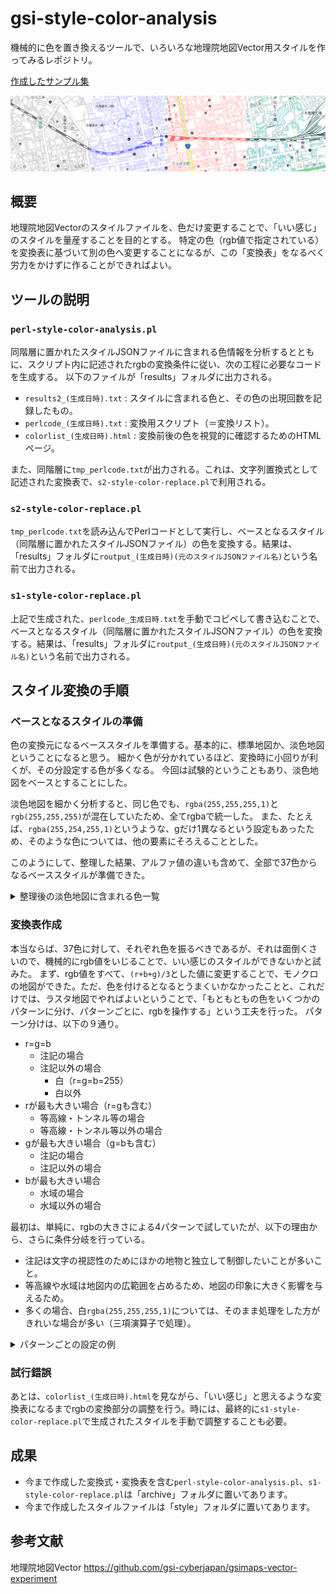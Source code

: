 # gsi-style-color-analysis
機械的に色を置き換えるツールで、いろいろな地理院地図Vector用スタイルを作ってみるレポジトリ。

[作成したサンプル集](https://mghs15.github.io/gsi-vector-style-samples/)

![変換処理を行ったスタイルのサンプル](image/toppage_sample.png "変換処理を行ったスタイルのサンプル")

## 概要
地理院地図Vectorのスタイルファイルを、色だけ変更することで、「いい感じ」のスタイルを量産することを目的とする。
特定の色（rgb値で指定されている）を変換表に基づいて別の色へ変更することになるが、この「変換表」をなるべく労力をかけずに作ることができればよい。

## ツールの説明
### `perl-style-color-analysis.pl`

同階層に置かれたスタイルJSONファイルに含まれる色情報を分析するとともに、スクリプト内に記述されたrgbの変換条件に従い、次の工程に必要なコードを生成する。
以下のファイルが「results」フォルダに出力される。
* `results2_(生成日時).txt` : スタイルに含まれる色と、その色の出現回数を記録したもの。
* `perlcode_(生成日時).txt` : 変換用スクリプト（＝変換リスト）。
* `colorlist_(生成日時).html` : 変換前後の色を視覚的に確認するためのHTMLページ。

また、同階層に`tmp_perlcode.txt`が出力される。これは、文字列置換式として記述された変換表で、`s2-style-color-replace.pl`で利用される。

### `s2-style-color-replace.pl`

`tmp_perlcode.txt`を読み込んでPerlコードとして実行し、ベースとなるスタイル（同階層に置かれたスタイルJSONファイル）の色を変換する。結果は、「results」フォルダに`routput_(生成日時)(元のスタイルJSONファイル名)`という名前で出力される。

### `s1-style-color-replace.pl`

上記で生成された、`perlcode_生成日時.txt`を手動でコピペして書き込むことで、ベースとなるスタイル（同階層に置かれたスタイルJSONファイル）の色を変換する。結果は、「results」フォルダに`routput_(生成日時)(元のスタイルJSONファイル名)`という名前で出力される。

## スタイル変換の手順
### ベースとなるスタイルの準備
色の変換元になるベーススタイルを準備する。基本的に、標準地図か、淡色地図ということになると思う。
細かく色が分かれているほど、変換時に小回りが利くが、その分設定する色が多くなる。
今回は試験的ということもあり、淡色地図をベースとすることにした。

淡色地図を細かく分析すると、同じ色でも、`rgba(255,255,255,1)`と`rgb(255,255,255)`が混在していたため、全てrgbaで統一した。
また、たとえば、`rgba(255,254,255,1)`というような、gだけ1異なるという設定もあったため、そのような色については、他の要素にそろえることとした。

このようにして、整理した結果、アルファ値の違いも含めて、全部で37色からなるベーススタイルが準備できた。

<details>
<summary>整理後の淡色地図に含まれる色一覧</summary>
 
<table>
<tr><td>0</td><td>rgba(0,0,0,0)</td></td><td>海岸線←岩等に接する部分</td></tr>
<tr><td>0</td><td>rgba(0,0,0,1)</td></td><td>注記</td></tr>
<tr><td>0</td><td>rgba(100,100,100,0)</td></td><td>桟橋枠線</td></tr>
<tr><td>0</td><td>rgba(100,100,100,0.75)</td></td><td>小縮尺鉄道</td></tr>
<tr><td>0</td><td>rgba(100,100,100,1)</td></td><td>橋枠線、鉄道、注記</td></tr>
<tr><td>0</td><td>rgba(113,113,113,1)</td></td><td>注記</td></tr>
<tr><td>0</td><td>rgba(128,128,128,1)</td></td><td>高塔</td></tr>
<tr><td>0</td><td>rgba(140,140,140,1)</td></td><td>注記（小縮尺）</td></tr>
<tr><td>0</td><td>rgba(150,150,150,1)</td></td><td>駅部分</td></tr>
<tr><td>0</td><td>rgba(160,160,160,1)</td></td><td>道路枠線</td></tr>
<tr><td>0</td><td>rgba(170,170,170,1)</td></td><td>行政界</td></tr>
<tr><td>0</td><td>rgba(173,173,173,0.75)</td></td><td>市町村道</td></tr>
<tr><td>0</td><td>rgba(173,173,173,1)</td></td><td>市町村道</td></tr>
<tr><td>0</td><td>rgba(200,200,200,1)</td></td><td>索道、地下鉄駅、建物外周線など</td></tr>
<tr><td>0</td><td>rgba(210,210,210,1)</td></td><td>堅ろう建物ハッチ、普通建物塗りつぶし</td></tr>
<tr><td>0</td><td>rgba(220,220,220,0.75)</td></td><td>都道府県道</td></tr>
<tr><td>0</td><td>rgba(220,220,220,1)</td></td><td>都道府県道</td></tr>
<tr><td>0</td><td>rgba(230,230,230,1)</td></td><td>湿地</td></tr>
<tr><td>0</td><td>rgba(255,255,255,0)</td></td><td>白</td></tr>
<tr><td>0</td><td>rgba(255,255,255,1)</td></td><td>白</td></tr>
<tr><td>0</td><td>rgba(80,80,80,1)</td></td><td>注記←集落名称（通称）</td></tr>
<tr><td>0</td><td>rgba(88,88,88,0.75)</td></td><td>小縮尺新幹線</td></tr>
<tr><td>0</td><td>rgba(88,88,88,1)</td></td><td>小縮尺新幹線</td></tr>
<tr><td>1</td><td>rgba(100,0,0,1)</td></td><td>鉄道軌道</td></tr>
<tr><td>1</td><td>rgba(200,160,60,1)</td></td><td>地下・トンネル、等高線</td></tr>
<tr><td>1</td><td>rgba(238,202,119,1)</td></td><td>小縮尺道路</td></tr>
<tr><td>1</td><td>rgba(255,220,150,0.75)</td></td><td>国道</td></tr>
<tr><td>1</td><td>rgba(255,220,150,1)</td></td><td>国道</td></tr>
<tr><td>1</td><td>rgba(37,30,28,1)</td></td><td>国の所属界</td></tr>
<tr><td>2</td><td>rgba(120,220,160,0.75)</td></td><td>高速道路</td></tr>
<tr><td>2</td><td>rgba(120,220,160,1)</td></td><td>高速道路</td></tr>
<tr><td>2</td><td>rgba(123,183,124,1)</td></td><td>小縮尺高速道路等</td></tr>
<tr><td>2</td><td>rgba(19,97,69,1)</td></td><td>駅名、道路名等注記</td></tr>
<tr><td>3</td><td>rgba(101,159,216,1)</td></td><td>水涯線</td></tr>
<tr><td>3</td><td>rgba(190,210,255,1)</td></td><td>水域</td></tr>
<tr><td>3</td><td>rgba(20,90,255,1)</td></td><td>海岸線</td></tr>
<tr><td>3</td><td>rgba(43,107,255,1)</td></td><td>枯れ川水涯線・湖底急斜面</td></tr>
</table>
 
</details>

### 変換表作成
本当ならば、37色に対して、それぞれ色を振るべきであるが、それは面倒くさいので、機械的にrgb値をいじることで、いい感じのスタイルができないかと試みた。
まず、rgb値をすべて、`(r+b+g)/3`とした値に変更することで、モノクロの地図ができた。ただ、色を付けるとなるとうまくいかなかったことと、これだけでは、ラスタ地図でやればよいということで、「もともともの色をいくつかのパターンに分け、パターンごとに、rgbを操作する」という工夫を行った。
パターン分けは、以下の９通り。
* r=g=b
  * 注記の場合
  * 注記以外の場合
    * 白（r=g=b=255）
    * 白以外
* rが最も大きい場合（r=gも含む）
  * 等高線・トンネル等の場合
  * 等高線・トンネル等以外の場合
* gが最も大きい場合（g=bも含む）
  * 注記の場合
  * 注記以外の場合
* bが最も大きい場合
  * 水域の場合
  * 水域以外の場合

最初は、単純に、rgbの大きさによる4パターンで試していたが、以下の理由から、さらに条件分岐を行っている。
* 注記は文字の視認性のためにほかの地物と独立して制御したいことが多いこと。
* 等高線や水域は地図内の広範囲を占めるため、地図の印象に大きく影響を与えるため。
* 多くの場合、白`rgba(255,255,255,1)`については、そのまま処理をした方がきれいな場合が多い（三項演算子で処理）。

<details>
<summary>パターンごとの設定の例</summary>

![ベース（淡色地図）のスタイル](image/base_sample.png "ベース（淡色地図）のスタイル")
![下表に従い、変換した後のスタイル](image/summer_sample.png "下表に従い、変換した後のスタイル")

元のデータをR、G、B、変換後の色をR'、G'、B'とする。 

<table>
<tr>
 <td rowspan="2">R=G=B</td>
 <td>注記</td><td>R'=R<br>G'=G<br>B'=B</td>
</tr><tr>
 <td>注記以外</td><td>R'=R/1.5 (R <= 254)<br>R'=R (R > 254)<br>G=G'<br>B=255</td>
</tr><tr>
 <td rowspan="2">Rが最も大きい場合<br>（r=gも含む）</td>
 <td>地下・トンネル、等高線<br>rgba(200,160,60,1)</td><td>R'=R<br>G'=G<br>B'=B</td>
</tr><tr>
 <td>地下・トンネル、等高線以外</td><td>R'=R<br>G'=G<br>B'=B</td>
</tr><tr>
 <td rowspan="2">Gが最も大きい場合<br>（g=bも含む）</td>
 <td>注記</td><td>R'=0<br>G'=0<br>B'=255</td>
</tr><tr>
 <td>注記以外</td><td>R'=255<br>G'=255<br>B'=0</td>
</tr><tr>
 <td rowspan="2">Bが最も大きい場合</td>
 <td>水域<br>rgba(190,210,255,1)</td><td>R'=185<br>G'=255<br>B'=255</td>
</tr><tr>
 <td>水域以外</td><td>R'=R<br>G'=G<br>B'=B</td>
</tr>
</table>

</details>


### 試行錯誤
あとは、`colorlist_(生成日時).html`を見ながら、「いい感じ」と思えるような変換表になるまでrgbの変換部分の調整を行う。時には、最終的に`s1-style-color-replace.pl`で生成されたスタイルを手動で調整することも必要。

## 成果
* 今まで作成した変換式・変換表を含む`perl-style-color-analysis.pl`、`s1-style-color-replace.pl`は「archive」フォルダに置いてあります。
* 今まで作成したスタイルファイルは「style」フォルダに置いてあります。

## 参考文献
地理院地図Vector https://github.com/gsi-cyberjapan/gsimaps-vector-experiment
